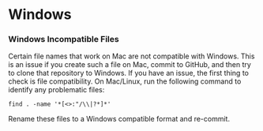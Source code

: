 # Windows

### Windows Incompatible Files

Certain file names that work on Mac are not compatible with Windows. This is an issue if you create such a file on Mac, commit to GitHub, and then try to clone that repository to Windows. If you have an issue, the first thing to check is file compatibility. On Mac/Linux, run the following command to identify any problematic files:

`find . -name '*[<>:"/\\|?*]*'`

Rename these files to a Windows compatible format and re-commit.
